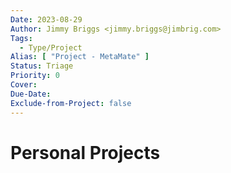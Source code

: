 ```yaml
---
Date: 2023-08-29
Author: Jimmy Briggs <jimmy.briggs@jimbrig.com>
Tags: 
  - Type/Project
Alias: [ "Project - MetaMate" ]
Status: Triage
Priority: 0
Cover:
Due-Date:
Exclude-from-Project: false
---
```


# Personal Projects


